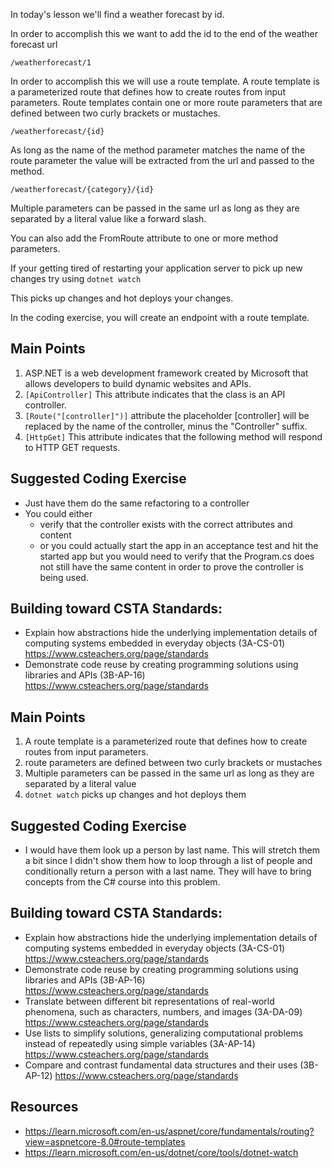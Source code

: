 In today's lesson we'll find a weather forecast by id.

In order to accomplish this we want to add the id to the end of the weather forecast url

`/weatherforecast/1`

In order to accomplish this we will use a route template. A route template is a parameterized route that defines how to create routes from input parameters.
Route templates contain one or more route parameters that are defined between two curly brackets or mustaches.

`/weatherforecast/{id}`

As long as the name of the method parameter matches the name of the route parameter the value will be extracted from the url and passed to the method.

`/weatherforecast/{category}/{id}`

Multiple parameters can be passed in the same url as long as they are separated by a literal value like a forward slash.


You can also add the FromRoute attribute to one or more method parameters.

If your getting tired of restarting your application server to pick up new changes try using 
`dotnet watch`

This picks up changes and hot deploys your changes.

In the coding exercise, you will create an endpoint with a route template.

## Main Points
1. ASP.NET is a web development framework created by Microsoft that allows developers to build dynamic websites and APIs.
2. `[ApiController]` This attribute indicates that the class is an API controller. 
3. `[Route("[controller]")]` attribute the placeholder [controller] will be replaced by the name of the controller, minus the "Controller" suffix.
4. `[HttpGet]` This attribute indicates that the following method will respond to HTTP GET requests.

## Suggested Coding Exercise
- Just have them do the same refactoring to a controller
- You could either
  - verify that the controller exists with the correct attributes and content
  - or you could actually start the app in an acceptance test and hit the started app but you would need to verify that the Program.cs does not still have the same content in order to prove the controller is being used.

## Building toward CSTA Standards:
- Explain how abstractions hide the underlying implementation details of computing systems embedded in everyday objects (3A-CS-01) https://www.csteachers.org/page/standards
- Demonstrate code reuse by creating programming solutions using libraries and APIs (3B-AP-16) https://www.csteachers.org/page/standards

## Main Points
1. A route template is a parameterized route that defines how to create routes from input parameters.
2. route parameters are defined between two curly brackets or mustaches
3. Multiple parameters can be passed in the same url as long as they are separated by a literal value
4. `dotnet watch` picks up changes and hot deploys them

## Suggested Coding Exercise
- I would have them look up a person by last name.  This will stretch them a bit since I didn't show them how to loop through a list of people and conditionally return a person with a last name.  They will have to bring concepts from the C# course into this problem.

## Building toward CSTA Standards:
- Explain how abstractions hide the underlying implementation details of computing systems embedded in everyday objects (3A-CS-01) https://www.csteachers.org/page/standards
- Demonstrate code reuse by creating programming solutions using libraries and APIs (3B-AP-16) https://www.csteachers.org/page/standards
- Translate between different bit representations of real-world phenomena, such as characters, numbers, and images (3A-DA-09) https://www.csteachers.org/page/standards
- Use lists to simplify solutions, generalizing computational problems instead of repeatedly using simple variables (3A-AP-14) https://www.csteachers.org/page/standards
- Compare and contrast fundamental data structures and their uses (3B-AP-12) https://www.csteachers.org/page/standards

## Resources
- https://learn.microsoft.com/en-us/aspnet/core/fundamentals/routing?view=aspnetcore-8.0#route-templates
- https://learn.microsoft.com/en-us/dotnet/core/tools/dotnet-watch
